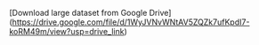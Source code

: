 [Download large dataset from Google Drive] (https://drive.google.com/file/d/1WyJVNvWNtAV5ZQZk7ufKpdI7-koRM49m/view?usp=drive_link)
